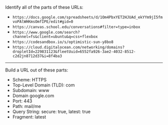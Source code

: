 Identify all of the parts of these URLs:

* `https://docs.google.com/spreadsheets/d/1Om4PbxYET2HJUAd_ekYYm9jI5fmvoPAlWHKmsOmfIPE/edit#gid=0`
* `https://canvas.school.edu/conversations#filter=type=inbox`
* `https://www.google.com/search?channel=fs&client=ubuntu&q=css+flexbox`
* `https://codesandbox.io/s/optimistic-sun-y8bo8`
* `https://cloud.digitalocean.com/networking/domains?dropletId=229831123&fleetUuid=6552fa926-3ae2-4032-8512-c2d2jn8712d37&i=8f4ba3`

---

Build a URL out of these parts:

* Scheme: HTTPS
* Top-Level Domain (TLD): com
* Subdomain: www
* Domain google.com
* Port: 443
* Path: mail/me
* Query String: secure: true, latest: true
* Fragment: latest
